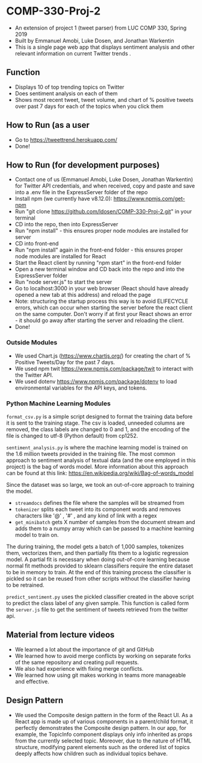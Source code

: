 # COMP-330-Proj-2

- An extension of project 1 (tweet parser) from LUC COMP 330, Spring 2019
- Built by Emmanuel Amobi, Luke Dosen, and Jonathan Warkentin
- This is a single page web app that displays sentiment analysis and other relevant information on current Twitter trends .

## Function

- Displays 10 of top trending topics on Twitter
- Does sentiment analysis on each of them
- Shows most recent tweet, tweet volume, and chart of % positive tweets over past 7 days for each of the topics when you click them

## How to Run (as a user

- Go to https://tweettrend.herokuapp.com/
- Done!

## How to Run (for development purposes)

- Contact one of us (Emmanuel Amobi, Luke Dosen, Jonathan Warkentin) for Twitter API credentials, and when received, copy and paste and save into a .env file in the ExpressServer folder of the repo
- Install npm (we currently have v8.12.0): https://www.npmjs.com/get-npm
- Run "git clone https://github.com/ldosen/COMP-330-Proj-2.git" in your terminal
- CD into the repo, then into ExpressServer
- Run "npm install" - this ensures proper node modules are installed for server
- CD into front-end
- Run "npm install" again in the front-end folder - this ensures proper node modules are installed for React
- Start the React client by running "npm start" in the front-end folder
- Open a new terminal window and CD back into the repo and into the ExpressServer folder
- Run "node server.js" to start the server
- Go to localhost:3000 in your web browser (React should have already opened a new tab at this address) and reload the page
- Note: structuring the startup process this way is to avoid ELIFECYCLE errors, which can occur when starting the server before the react client on the same computer. Don't worry if at first your React shows an error - it should go away after starting the server and reloading the client.
- Done!

### Outside Modules

- We used Chart.js (https://www.chartjs.org/) for creating the chart of % Positive Tweets/Day for the past 7 days.
- We used npm twit https://www.npmjs.com/package/twit to interact with the Twitter API.
- We used dotenv https://www.npmjs.com/package/dotenv to load environmental variables for the API keys, and tokens.

### Python Machine Learning Modules

`format_csv.py` is a simple script designed to format the training data before it is sent to the training stage. The csv is loaded, unneeded columns are removed, the class labels are changed to 0 and 1, and the encoding of the file is changed to utf-8 (Python default) from cp1252.

`sentiment_analysis.py` is where the machine learning model is trained on the 1.6 million tweets provided in the training file. The most common approach to sentiment analysis of textual data (and the one employed in this project) is the bag of words model. More information about this approach can be found at this link:
https://en.wikipedia.org/wiki/Bag-of-words_model

Since the dataset was so large, we took an out-of-core approach to training the model.

- `streamdocs` defines the file where the samples will be streamed from
- `tokenizer` splits each tweet into its component words and removes characters like '@' , '#' , and any kind of link with a regex
- `get_minibatch` gets X number of samples from the document stream and adds them to a numpy array which can be passed to a machine learning model to train on.

The during training, the model gets a batch of 1,000 samples, tokenizes them, vectorizes them, and then partially fits them to a logistic regression model. A partial fit is necessary when doing out-of-core learning because normal fit methods provided to sklearn classifiers require the entire dataset to be in memory to train. At the end of this training process the classifier is pickled so it can be reused from other scripts without the classifier having to be retrained.

`predict_sentiment.py` uses the pickled classifier created in the above script to predict the class label of any given sample. This function is called form the `server.js` file to get the sentiment of tweets retrieved from the twitter api.

## Material from lecture videos

- We learned a lot about the importance of git and GitHub
- We learned how to avoid merge conflicts by working on separate forks of the same repository and creating pull requests.
- We also had experience with fixing merge conflicts.
- We learned how using git makes working in teams more manageable and effective.

## Design Pattern

- We used the Composite design pattern in the form of the React UI. As a React app is made up of various components in a parent/child format, it perfectly demonstrates the Composite design pattern. In our app, for example, the TopicInfo component displays only info inherited as props from the currently selected topic. Moreover, due to the nature of HTML structure, modifying parent elements such as the ordered list of topics deeply affects how children such as individual topics behave.
